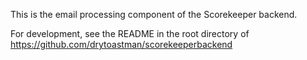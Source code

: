 
This is the email processing component of the Scorekeeper backend.

For development, see the README in the root directory of https://github.com/drytoastman/scorekeeperbackend

